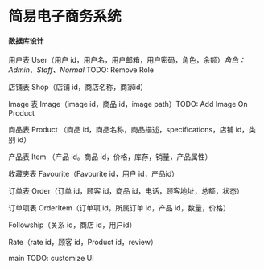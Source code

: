 # 简易电子商务系统



#### 数据库设计

用户表 User（用户 id，用户名，用户邮箱，用户密码，角色，余额）*角色：Admin、Staff、Normal*  TODO: Remove Role

店铺表 Shop（店铺 id，商店名称，商家id）

Image 表 Image（image id，商品 id，image path）TODO: Add Image On Product

商品表 Product （商品 id，商品名称，商品描述，specifications，店铺 id，类别 id）

产品表 Item （产品 id。商品 id，价格，库存，销量，产品属性）

收藏夹表 Favourite（Favourite id，用户 id，产品id）

订单表 Order（订单 id，顾客 id，商品 id，电话，顾客地址，总额，状态）

订单项表 OrderItem（订单项 id，所属订单 id，产品 id，数量，价格）

Followship（关系 id，商店 id，用户id）

Rate（rate id，顾客 id，Product id，review）



main TODO: customize UI


